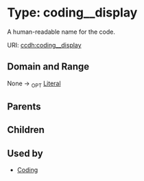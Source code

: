 
# Type: coding__display


A human-readable name for the code.

URI: [ccdh:coding__display](https://example.org/ccdh/coding__display)


## Domain and Range

None ->  <sub>OPT</sub> [Literal](types/Literal.md)

## Parents


## Children


## Used by

 * [Coding](Coding.md)
